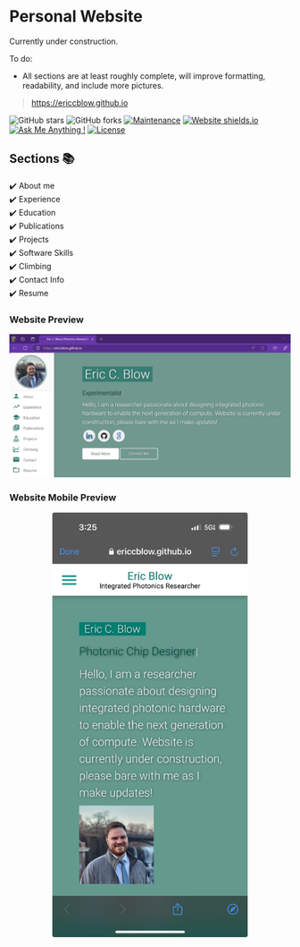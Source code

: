 # Personal Website

Currently under construction.

To do: 
-  All sections are at least roughly complete, will improve formatting, readability, and include more pictures. 

> https://ericcblow.github.io

![GitHub stars](https://img.shields.io/github/stars/ericcblow/ericcblow.github.io) 
![GitHub forks](https://img.shields.io/github/forks/ericcblow/ericcblow.github.io)
[![Maintenance](https://img.shields.io/badge/maintained-yes-green.svg)](https://github.com/ericcblow/ericcblow.github.io/commits/master)
[![Website shields.io](https://img.shields.io/badge/website-up-yellow)](http://ericcblow.github.io/)
[![Ask Me Anything !](https://img.shields.io/badge/ask%20me-linkedin-1abc9c.svg)](https://www.linkedin.com/in/ericcblow/)
[![License](http://img.shields.io/:license-mit-blue.svg?style=flat-square)](http://badges.mit-license.org)

## Sections 📚
✔️ About me \
✔️ Experience \
✔️ Education \
✔️ Publications \
✔️ Projects \
✔️ Software Skills \
✔️ Climbing \
✔️ Contact Info \
✔️ Resume

### Website Preview
<p align="center"> 
  <kbd>
    <a href="https://ericcblow.github.io" target="_blank"><img src="/examples/preview.JPG">
  </a>
  </kbd>
</p>


### Website Mobile Preview
<p align="center"> 
  <kbd>
    <a href="https://ericcblow.github.io" target="_blank">
      <img src="/examples/mobile_preview.jpg" style="width:350px;">
    </a>
  </kbd>
</p>
